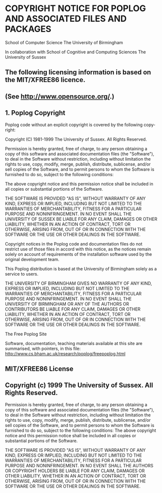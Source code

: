 COPYRIGHT NOTICE FOR POPLOG AND ASSOCIATED FILES AND PACKAGES
=============================================================

School of Computer Science The University of Birmingham 

In collaboration with School of Cognitive and Computing Sciences The University of Sussex 

The following licensing information is based on the MIT/XFREE86 licence. 
------------------------------------------------------------------------
(See http://www.opensource.org/.)
------------------------------------------------------------------------

## 1. Poplog Copyright ##

Poplog code without an explicit copyright is covered by the following copy-right:

Copyright (C) 1981-1999 The University of Sussex. All Rights Reserved.

Permission is hereby granted, free of charge, to any person obtaining a copy of this software and associated documentation files (the "Software"), to deal in the Software without restriction, including without limitation the rights to use, copy, modify, merge, publish, distribute, sublicense, and/or sell copies of the Software, and to permit persons to whom the Software is furnished to do so, subject to the following conditions: 

The above copyright notice and this permission notice shall be included in all copies or substantial portions of the Software.

THE SOFTWARE IS PROVIDED "AS IS", WITHOUT WARRANTY OF ANY KIND, EXPRESS OR IMPLIED, INCLUDING BUT NOT LIMITED TO THE WARRANTIES OF MERCHANTABILITY, FITNESS FOR A PARTICULAR PURPOSE AND NONINFRINGEMENT. IN NO EVENT SHALL THE UNIVERSITY OF SUSSEX BE LIABLE FOR ANY CLAIM, DAMAGES OR OTHER LIABILITY, WHETHER IN AN ACTION OF CONTRACT, TORT OR OTHERWISE, ARISING FROM, OUT OF OR IN CONNECTION WITH THE SOFTWARE OR THE USE OR OTHER DEALINGS IN THE SOFTWARE.

Copyright notices in the Poplog code and documentation files do not restrict use of those files in accord with this notice, as the notices remain solely on account of requirements of the installation software used by the original development team.

This Poplog distribution is based at the University of Birmingham solely as a service to users.

THE UNIVERSITY OF BIRMINGHAM GIVES NO WARRANTY OF ANY KIND, EXPRESS OR IMPLIED, INCLUDING BUT NOT LIMITED TO THE WARRANTIES OF MERCHANTABILITY, FITNESS FOR A PARTICULAR PURPOSE AND NONINFRINGEMENT. IN NO EVENT SHALL THE UNIVERSITY OF BIRMINGHAM OR ANY OF THE AUTHORS OR CONTRIBUTORS BE LIABLE FOR ANY CLAIM, DAMAGES OR OTHER LIABILITY, WHETHER IN AN ACTION OF CONTRACT, TORT OR OTHERWISE, ARISING FROM, OUT OF OR IN CONNECTION WITH THE SOFTWARE OR THE USE OR OTHER DEALINGS IN THE SOFTWARE.

The Free Poplog Site

Software, documentation, teaching materials available at this site are summarised, with pointers, in this file: http://www.cs.bham.ac.uk/research/poplog/freepoplog.html

MIT/XFREE86 License
---------------------
## Copyright (c) 1999 The University of Sussex. All Rights Reserved. ##

Permission is hereby granted, free of charge, to any person obtaining a copy of this software and associated documentation files (the "Software"), to deal in the Software without restriction, including without limitation the rights to use, copy, modify, merge, publish, distribute, sublicense, and/or sell copies of the Software, and to permit persons to whom the Software is furnished to do so, subject to the following conditions: The above copyright notice and this permission notice shall be included in all copies or substantial portions of the Software.  

THE SOFTWARE IS PROVIDED "AS IS", WITHOUT WARRANTY OF ANY KIND, EXPRESS OR
IMPLIED, INCLUDING BUT NOT LIMITED TO THE WARRANTIES OF MERCHANTABILITY,
FITNESS FOR A PARTICULAR PURPOSE AND NONINFRINGEMENT. IN NO EVENT SHALL THE
AUTHORS OR COPYRIGHT HOLDERS BE LIABLE FOR ANY CLAIM, DAMAGES OR OTHER
LIABILITY, WHETHER IN AN ACTION OF CONTRACT, TORT OR OTHERWISE, ARISING FROM,
OUT OF OR IN CONNECTION WITH THE SOFTWARE OR THE USE OR OTHER DEALINGS IN THE
SOFTWARE.
